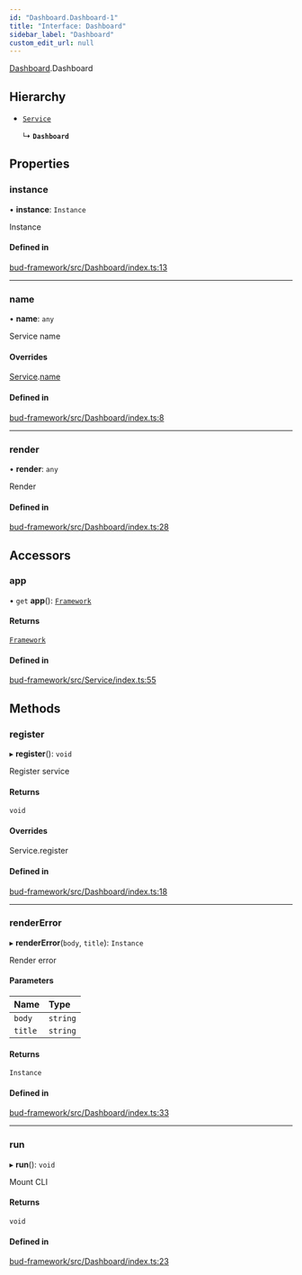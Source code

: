 ```yaml
---
id: "Dashboard.Dashboard-1"
title: "Interface: Dashboard"
sidebar_label: "Dashboard"
custom_edit_url: null
---
```


[Dashboard](../modules/Dashboard.md).Dashboard

## Hierarchy

- [`Service`](../classes/Service.Service-1.md)

  ↳ **`Dashboard`**

## Properties

### instance

• **instance**: `Instance`

Instance

#### Defined in

[bud-framework/src/Dashboard/index.ts:13](https://github.com/roots/bud/blob/18ced3274/packages/@roots/bud-framework/src/Dashboard/index.ts#L13)

___

### name

• **name**: `any`

Service name

#### Overrides

[Service](../classes/Service.Service-1.md).[name](../classes/Service.Service-1.md#name)

#### Defined in

[bud-framework/src/Dashboard/index.ts:8](https://github.com/roots/bud/blob/18ced3274/packages/@roots/bud-framework/src/Dashboard/index.ts#L8)

___

### render

• **render**: `any`

Render

#### Defined in

[bud-framework/src/Dashboard/index.ts:28](https://github.com/roots/bud/blob/18ced3274/packages/@roots/bud-framework/src/Dashboard/index.ts#L28)

## Accessors

### app

• `get` **app**(): [`Framework`](../classes/Framework.Framework-2.md)

#### Returns

[`Framework`](../classes/Framework.Framework-2.md)

#### Defined in

[bud-framework/src/Service/index.ts:55](https://github.com/roots/bud/blob/18ced3274/packages/@roots/bud-framework/src/Service/index.ts#L55)

## Methods

### register

▸ **register**(): `void`

Register service

#### Returns

`void`

#### Overrides

Service.register

#### Defined in

[bud-framework/src/Dashboard/index.ts:18](https://github.com/roots/bud/blob/18ced3274/packages/@roots/bud-framework/src/Dashboard/index.ts#L18)

___

### renderError

▸ **renderError**(`body`, `title`): `Instance`

Render error

#### Parameters

| Name | Type |
| :------ | :------ |
| `body` | `string` |
| `title` | `string` |

#### Returns

`Instance`

#### Defined in

[bud-framework/src/Dashboard/index.ts:33](https://github.com/roots/bud/blob/18ced3274/packages/@roots/bud-framework/src/Dashboard/index.ts#L33)

___

### run

▸ **run**(): `void`

Mount CLI

#### Returns

`void`

#### Defined in

[bud-framework/src/Dashboard/index.ts:23](https://github.com/roots/bud/blob/18ced3274/packages/@roots/bud-framework/src/Dashboard/index.ts#L23)
